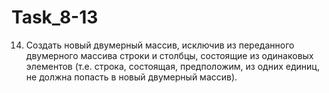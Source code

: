 # Task_8-13

14.	Создать новый двумерный массив, исключив из переданного двумерного массива строки и столбцы, состоящие из одинаковых элементов (т.е. строка, состоящая, предположим, из одних единиц, не должна попасть в новый двумерный массив).
